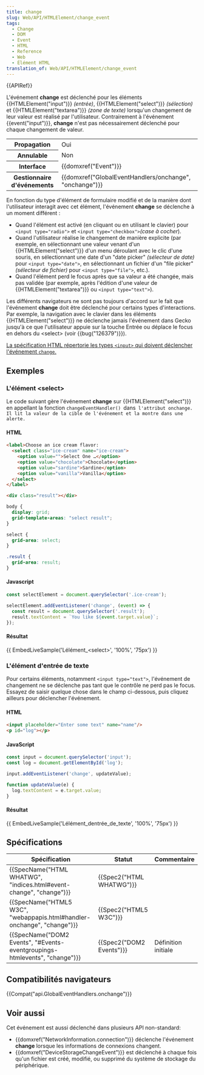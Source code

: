```yaml
---
title: change
slug: Web/API/HTMLElement/change_event
tags:
  - Change
  - DOM
  - Event
  - HTML
  - Reference
  - Web
  - Élément HTML
translation_of: Web/API/HTMLElement/change_event
---
```

{{APIRef}}

L'événement **change** est déclenché pour les éléments {{HTMLElement("input")}} _(entrée)_, {{HTMLElement("select")}} _(sélection)_ et {{HTMLElement("textarea")}} _(zone de texte)_ lorsqu'un changement de leur valeur est réalisé par l'utilisateur. Contrairement à l'événement {{event("input")}}, **change** n'est pas nécessairement déclenché pour chaque changement de valeur.

<table class="properties">
  <tbody>
    <tr>
      <th scope="row">Propagation</th>
      <td>Oui</td>
    </tr>
    <tr>
      <th scope="row">Annulable</th>
      <td>Non</td>
    </tr>
    <tr>
      <th scope="row">Interface</th>
      <td>{{domxref("Event")}}</td>
    </tr>
    <tr>
      <th scope="row">Gestionnaire d'événements</th>
      <td>
        {{domxref("GlobalEventHandlers/onchange", "onchange")}}
      </td>
    </tr>
  </tbody>
</table>

En fonction du type d'élément de formulaire modifié et de la manière dont l'utilisateur interagit avec cet élément, l'événement **change** se déclenche à un moment différent :

- Quand l'élément est activé (en cliquant ou en utilisant le clavier) pour `<input type="radio">` et `<input type="checkbox">`_(case à cocher_).
- Quand l'utilisateur réalise le changement de manière explicite (par exemple, en sélectionnant une valeur venant d'un {{HTMLElement("select")}} d'un menu déroulant avec le clic d'une souris, en sélectionnant une date d'un "date picker" _(sélecteur de date)_ pour `<input type="date">`, en sélectionnant un fichier d'un "file picker" _(sélecteur de fichier)_ pour `<input type="file">`, etc.).
- Quand l'élément perd le focus après que sa valeur a été changée, mais pas validée (par exemple, après l'édition d'une valeur de {{HTMLElement("textarea")}} ou `<input type="text">`).

Les différents navigateurs ne sont pas toujours d'accord sur le fait que l'événement **change** doit être déclenché pour certains types d'interactions. Par exemple, la navigation avec le clavier dans les éléments {{HTMLElement("select")}} ne déclenche jamais l'événement dans Gecko jusqu'à ce que l'utilisateur appuie sur la touche Entrée ou déplace le focus en dehors du \<select> (voir {{bug("126379")}}).

[La spécification HTML répertorie les types `<input>` qui doivent déclencher l'événement `change`.](https://html.spec.whatwg.org/multipage/forms.html#concept-input-apply)

## Exemples

### L'élément \<select>

Le code suivant gère l'événement **change** sur {{HTMLElement("select")}} en appellant la fonction `changeEventHandler() `dans` l'attribut onchange. Il lit la valeur de la cible de l'événement et la montre dans une alerte.`

#### HTML

```html
<label>Choose an ice cream flavor:
  <select class="ice-cream" name="ice-cream">
    <option value="">Select One …</option>
    <option value="chocolate">Chocolate</option>
    <option value="sardine">Sardine</option>
    <option value="vanilla">Vanilla</option>
  </select>
</label>

<div class="result"></div>
```

```css hidden
body {
  display: grid;
  grid-template-areas: "select result";
}

select {
  grid-area: select;
}

.result {
  grid-area: result;
}
```

#### Javascript

```js
const selectElement = document.querySelector('.ice-cream');

selectElement.addEventListener('change', (event) => {
  const result = document.querySelector('.result');
  result.textContent = `You like ${event.target.value}`;
});
```

#### Résultat

{{ EmbedLiveSample('Lélément_&lt;select&gt;', '100%', '75px') }}

### L'élément d'entrée de texte

Pour certains éléments, notamment `<input type="text">`, l'événement de changement ne se déclenche pas tant que le contrôle ne perd pas le focus. Essayez de saisir quelque chose dans le champ ci-dessous, puis cliquez ailleurs pour déclencher l'événement.

#### HTML

```html
<input placeholder="Enter some text" name="name"/>
<p id="log"></p>
```

#### JavaScript

```js
const input = document.querySelector('input');
const log = document.getElementById('log');

input.addEventListener('change', updateValue);

function updateValue(e) {
  log.textContent = e.target.value;
}
```

#### Résultat

{{ EmbedLiveSample('Lélément_dentrée_de_texte', '100%', '75px') }}

## Spécifications

| Spécification                                                                                        | Statut                           | Commentaire         |
| ---------------------------------------------------------------------------------------------------- | -------------------------------- | ------------------- |
| {{SpecName("HTML WHATWG", "indices.html#event-change", "change")}}             | {{Spec2("HTML WHATWG")}} |                     |
| {{SpecName("HTML5 W3C", "webappapis.html#handler-onchange", "change")}}     | {{Spec2("HTML5 W3C")}}     |                     |
| {{SpecName("DOM2 Events", "#Events-eventgroupings-htmlevents", "change")}} | {{Spec2("DOM2 Events")}} | Définition initiale |

## Compatibilités navigateurs

{{Compat("api.GlobalEventHandlers.onchange")}}

## Voir aussi

Cet événement est aussi déclenché dans plusieurs API non-standard:

- {{domxref("NetworkInformation.connection")}} déclenche l'événement **change** lorsque les informations de connexions changent.
- {{domxref("DeviceStorageChangeEvent")}} est déclenché à chaque fois qu'un fichier est créé, modifié, ou supprimé du système de stockage du périphérique.
